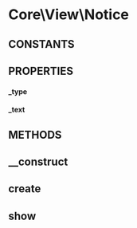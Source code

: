 # Core\View\Notice
## CONSTANTS

## PROPERTIES

#### _type
#### _text
## METHODS

## __construct
## create
## show
